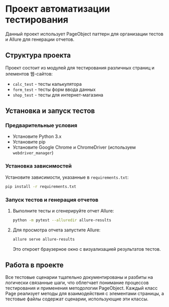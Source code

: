 # Проект автоматизации тестирования

Данный проект использует PageObject паттерн для организации тестов и Allure для генерации отчетов.

## Структура проекта

Проект состоит из модулей для тестирования различных страниц и элементов 웹-сайтов:

- `calc_test` - тесты калькулятора
- `form_test` - тесты форм ввода данных
- `shop_test` - тесты для интернет-магазина

## Установка и запуск тестов

### Предварительные условия

- Установите Python 3.x
- Установите pip
- Установите Google Chrome и ChromeDriver (используем `webdriver_manager`)

### Установка зависимостей

Установите зависимости, указанные в `requirements.txt`:

```bash
pip install -r requirements.txt
```

### Запуск тестов и генерация отчетов

1. Выполните тесты и сгенерируйте отчет Allure:

    ```bash
    python -m pytest --alluredir allure-results

    ```

2. Для просмотра отчета запустите Allure:

    ```bash
    allure serve allure-results         
    ```

    Это откроет браузерное окно с визуализацией результатов тестов.

## Работа в проекте

Все тестовые сценарии тщательно документированы и разбиты на логически связанные шаги, что облегчает понимание процессов тестирования и применения методологии PageObject. Каждый класс Page реализует методы для взаимодействия с элементами страницы, а тестовые файлы содержат сценарии, использующие эти классы.

